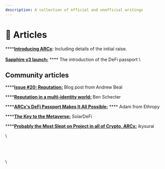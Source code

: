 ```yaml
---
description: A collection of official and unofficial writings
---
```


# 📖 Articles

****[**Introducing ARCx**](https://arcx.substack.com/p/introducing-arcx)**:** Including details of the initial raise. \
\
[**Sapphire v3 launch:**](https://arcx.substack.com/p/introducing-arcx-sapphire-v3) **** The introduction of the DeFi passport \


## **Community articles**

****[**Issue #20: Reputation:**](https://30000feet.substack.com/p/issue-20-reputation) Blog post from Andrew Beal

****[**Reputation in a multi-identity world:**](https://benschecter.com/writing/multi-identityreputation) Ben Schecter

****[**ARCx's DeFi Passport Makes It All Possible:**](https://ethropy.substack.com/p/arcxs-defi-passport-makes-it-all) **** Adam from Ethropy

****[**The Key to the Metaverse:**](https://solardefi.substack.com/p/the-key-to-the-metaverse) SolarDeFi

****[**Probably the Most Slept on Project in all of Crypto, ARCx:**](https://ikysurai.medium.com/probably-the-most-slept-on-project-in-all-of-crypto-arcx-c63342f6d4dc) ikysurai



\


\
\
\
\
